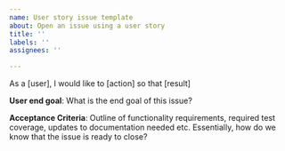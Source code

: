 ```yaml
---
name: User story issue template
about: Open an issue using a user story
title: ''
labels: ''
assignees: ''

---
```


As a [user], I would like to [action] so that [result] 

**User end goal**: What is the end goal of this issue?

**Acceptance Criteria**: Outline of functionality requirements, required test coverage, updates to documentation needed etc. Essentially, how do we know that the issue is ready to close?
